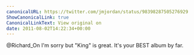 ```yaml
---
canonicalURL: https://twitter.com/jmjordan/status/98398287505276929
ShowCanonicalLink: true
CanonicalLinkText: View original on
date: 2011-08-02T14:22:34+00:00
---
```

@Richard_On I'm sorry but "King" is great. It's your BEST album by far.
